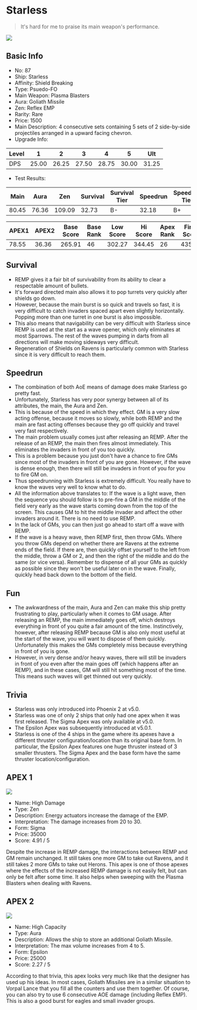 # Starless

> It's hard for me to praise its main weapon's performance.

<img src="/ships/ship_87.png" style={{zoom:1}}/>

## Basic Info

- No: 87
- Ship: Starless
- Affinity: Shield Breaking
- Type: Psuedo-FO
- Main Weapon: Plasma Blasters
- Aura: Goliath Missile
- Zen: Reflex EMP
- Rarity: Rare
- Price: 1500
- Main Description: 4 consecutive sets containing 5 sets of 2 side-by-side projectiles arranged in a upward facing chevron.
- Upgrade Info: 

| Level | 1 | 2 | 3 | 4 | 5 | Ult |
|--|--|--|--|--|--|--|
| DPS | 25.00 | 26.25 | 27.50 | 28.75 | 30.00 | 31.25 |

- Test Results: 

| Main | Aura | Zen | Survival | Survival Tier | Speedrun | Speedrun Tier | Fun | Fun Tier |
|--|--|--|--|--|--|--|--|--|
| 80.45 | 76.36 | 109.09 | 32.73 | B- | 32.18 | B+ | 26.18 | C |

| APEX1 | APEX2 | Base Score | Base Rank | Low Score | Hi Score | Apex Rank | Final Score | FinalRank |
|--|--|--|--|--|--|--|--|--|
| 78.55 | 36.36 | 265.91 | 46 | 302.27 | 344.45 | 26 | 435.55 | 40 |

## Survival

- REMP gives it a fair bit of survivability from its ability to clear a respectable amount of bullets.
- It's forward directed main also allows it to pop turrets very quickly after shields go down.
- However, because the main burst is so quick and travels so fast, it is very difficult to catch invaders spaced apart even slightly horizontally. Popping more than one turret in one burst is also impossible.
- This also means that navigability can be very difficult with Starless since REMP is used at the start as a wave opener, which only eliminates at most Sparrows. The rest of the waves pumping in darts from all directions will make moving sideways very difficult.
- Regeneration of Shields on Ravens is particularly common with Starless since it is very difficult to reach them.

## Speedrun

- The combination of both AoE means of damage does make Starless go pretty fast.
- Unfortunately, Starless has very poor synergy between all of its attributes, the main, the Aura and Zen.
- This is because of the speed in which they effect. GM is a very slow acting offense, because it moves so slowly, while both REMP and the main are fast acting offenses because they go off quickly and travel very fast respectively.
- The main problem usually comes just after releasing an REMP. After the release of an REMP, the main then fires almost immediately. This eliminates the invaders in front of you too quickly.
- This is a problem because you just don't have a chance to fire GMs since most of the invaders in front of you are gone. However, if the wave is dense enough, then there will still be invaders in front of you for you to fire GM on.
- Thus speedrunning with Starless is extremely difficult. You really have to know the waves very well to know what to do.
- All the information above translates to: If the wave is a light wave, then the sequence you should follow is to pre-fire a GM in the middle of the field very early as the wave starts coming down from the top of the screen. This causes GM to hit the middle invader and affect the other invaders around it. There is no need to use REMP.
- In the lack of GMs, you can then just go ahead to start off a wave with REMP.
- If the wave is a heavy wave, then REMP first, then throw GMs. Where you throw GMs depend on whether there are Ravens at the extreme ends of the field. If there are, then quickly offset yourself to the left from the middle, throw a GM or 2, and then the right of the middle and do the same (or vice versa). Remember to dispense of all your GMs as quickly as possible since they won't be useful later on in the wave. Finally, quickly head back down to the bottom of the field.

## Fun

- The awkwardness of the main, Aura and Zen can make this ship pretty frustrating to play, particularly when it comes to GM usage. After releasing an REMP, the main immediately goes off, which destroys everything in front of you quite a fair amount of the time. Instinctively, however, after releasing REMP because GM is also only most useful at the start of the wave, you will want to dispose of them quickly. Unfortunately this makes the GMs completely miss because everything in front of you is gone.
- However, in very dense and/or heavy waves, there will still be invaders in front of you even after the main goes off (which happens after an REMP), and in these cases, GM will still hit something most of the time. This means such waves will get thinned out very quickly.

## Trivia

- Starless was only introduced into Phoenix 2 at v5.0.
- Starless was one of only 2 ships that only had one apex when it was first released. The Sigma Apex was only available at v5.0.
- The Epsilon Apex was subsequently introduced at v5.0.1.
- Starless is one of the 4 ships in the game where its apexes have a different thruster configuration/location than its original base form. In particular, the Epsilon Apex features one huge thruster instead of 3 smaller thrusters. The Sigma Apex and the base form have the same thruster location/configuration.

## APEX 1

<img src="/ships/ship_87_apex_1.png" style={{zoom:1}}/>

- Name: High Damage
- Type: Zen
- Description: Energy actuators increase the damage of the EMP.
- Interpretation: The damage increases from 20 to 30.
- Form: Sigma
- Price: 35000
- Score: 4.91 / 5

Despite the increase in REMP damage, the interactions between REMP and GM remain unchanged. It still takes one more GM to take out Ravens, and it still takes 2 more GMs to take out Herons. This apex is one of those apexes where the effects of the increased REMP damage is not easily felt, but can only be felt after some time. It also helps when sweeping with the Plasma Blasters when dealing with Ravens.

## APEX 2

<img src="/ships/ship_87_apex_2.png" style={{zoom:1}}/>

- Name: High Capacity
- Type: Aura
- Description: Allows the ship to store an additional Goliath Missile.
- Interpretation: The max volume increases from 4 to 5.
- Form: Epsilon
- Price: 25000
- Score: 2.27 / 5

According to that trivia, this apex looks very much like that the designer has used up his ideas. In most cases, Goliath Missiles are in a similar situation to Vorpal Lance that you fill all the counters and use them together. Of course, you can also try to use 6 consecutive AOE damage (including Reflex EMP). This is also a good burst for eagles and small invader groups.
